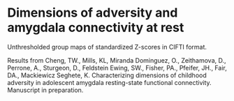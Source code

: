 # Dimensions of adversity and amygdala connectivity at rest

Unthresholded group maps of standardized Z-scores in CIFTI format. 

Results from Cheng, TW., Mills, KL, Miranda Dominguez, O., Zeithamova, D., Perrone, A., Sturgeon, D., Feldstein Ewing, SW., Fisher, PA., Pfeifer, JH., Fair, DA., Mackiewicz Seghete, K. Characterizing dimensions of childhood adversity in adolescent amygdala resting-state functional connectivity. Manuscript in preparation.

